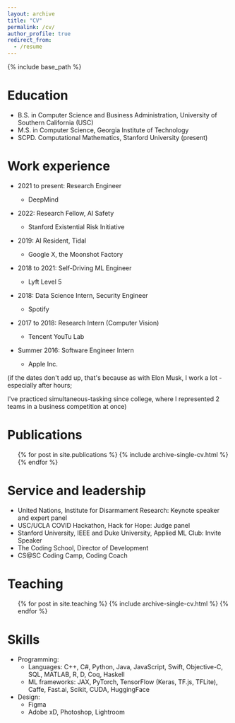 ```yaml
---
layout: archive
title: "CV"
permalink: /cv/
author_profile: true
redirect_from:
  - /resume
---
```


{% include base_path %}

Education
======
* B.S. in Computer Science and Business Administration, University of Southern California (USC)
* M.S. in Computer Science, Georgia Institute of Technology
* SCPD. Computational Mathematics, Stanford University (present)

Work experience
======
* 2021 to present: Research Engineer
  * DeepMind

* 2022: Research Fellow, AI Safety
  * Stanford Existential Risk Initiative

* 2019: AI Resident, Tidal
  * Google X, the Moonshot Factory

* 2018 to 2021: Self-Driving ML Engineer 
  * Lyft Level 5

* 2018: Data Science Intern, Security Engineer
  * Spotify

* 2017 to 2018: Research Intern (Computer Vision)
  * Tencent YouTu Lab

* Summer 2016: Software Engineer Intern
  * Apple Inc.

<!--   * Duties included: Tagging issues
  * Supervisor: Professor Git -->

<!-- * Fall 2015: Research Assistant
  * Github University
  * Duties included: Merging pull requests
  * Supervisor: Professor Hub -->

(if the dates don't add up, that's because as with Elon Musk, I work a lot - especially after hours; 

I've practiced simultaneous-tasking since college, where I represented 2 teams in a business competition at once)


Publications
======
  <ul>{% for post in site.publications %}
    {% include archive-single-cv.html %}
  {% endfor %}</ul>
  
<!-- Talks
======
  <ul>{% for post in site.talks %}
    {% include archive-single-talk-cv.html %}
  {% endfor %}</ul> -->
  
Service and leadership
======
* United Nations, Institute for Disarmament Research: Keynote speaker and expert panel
* USC/UCLA COVID Hackathon, Hack for Hope: Judge panel
* Stanford University, IEEE and Duke University, Applied ML Club: Invite Speaker
* The Coding School, Director of Development
* CS@SC Coding Camp, Coding Coach

Teaching
======
  <ul>
  {% for post in site.teaching %}
    {% include archive-single-cv.html %}
  {% endfor %}
  </ul>
  
Skills
======
* Programming:
  * Languages: C++, C#, Python, Java, JavaScript, Swift, Objective-C, SQL, MATLAB, R, D, Coq, Haskell
  * ML frameworks: JAX, PyTorch, TensorFlow (Keras, TF.js, TFLite), Caffe, Fast.ai, Scikit, CUDA, HuggingFace
* Design:
  * Figma
  * Adobe xD, Photoshop, Lightroom
